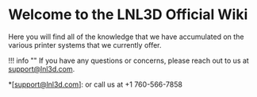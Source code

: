 # Welcome to the LNL3D Official Wiki


Here you will find all of the knowledge that we have accumulated on the various printer systems that we currently offer.

!!! info ""
    If you have any questions or concerns, please reach out to us at support@lnl3d.com.

*[support@lnl3d.com]: or call us at +1 760-566-7858


